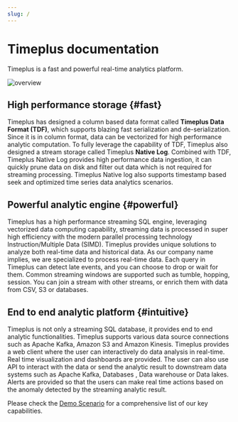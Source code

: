 ```yaml
---
slug: /
---
```

# Timeplus documentation

Timeplus is a fast and powerful real-time analytics platform.

![overview](/img/overview.png)

## High performance storage {#fast}

Timeplus has designed a column based data format called **Timeplus Data Format (TDF)**, which supports blazing fast serialization and de-serialization. Since it is in column format, data can be vectorized for high performance analytic computation.  To fully leverage the capability of TDF, Timeplus also designed a stream storage called Timeplus **Native Log**. Combined with TDF, Timeplus Native Log provides high performance data ingestion, it can quickly prune data on disk and filter out data which is not required for streaming processing.  Timeplus Native log also supports timestamp based seek and optimized time series data analytics scenarios.

## Powerful analytic engine {#powerful}

Timeplus has a high performance streaming SQL engine, leveraging vectorized data computing capability, streaming data is processed in super high efficiency with the modern parallel processing technology Instruction/Multiple Data (SIMD). Timeplus provides unique solutions to analyze both real-time data and historical data. As our company name implies, we are specialized to process real-time data. Each query in Timeplus can detect late events, and you can choose to drop or wait for them. Common streaming windows are supported such as tumble, hopping, session. You can join a stream with other streams, or enrich them with data from CSV, S3 or databases. 

## End to end analytic platform {#intuitive}

Timeplus is not only a streaming SQL database, it provides end to end analytic functionalities.  Timeplus supports various data source connections such as Apache Kafka, Amazon S3 and Amazon Kinesis.  Timeplus provides a web client where the user can interactively do data analysis in real-time.  Real time visualization and dashboards are provided.  The user can also use API to interact with the data or send the analytic result to downstream data systems such as Apache Kafka, Databases , Data warehouse or Data lakes.  Alerts are provided so that the users can make real time actions based on the anomaly detected by the streaming analytic result.

Please check the [Demo Scenario](usecases) for a comprehensive list of our key capabilities.

